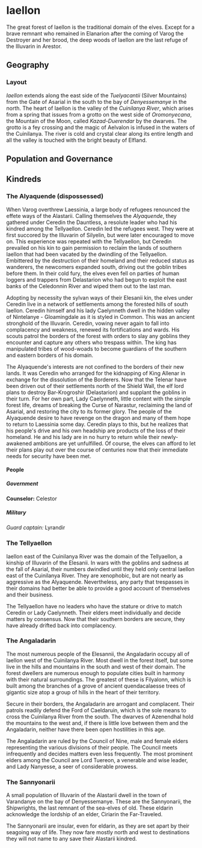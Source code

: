 # Iaellon

The great forest of Iaellon is the traditional domain of the elves. Except for a brave remnant who remained in Elanarion after the coming of Varog the Destroyer and her brood, the deep woods of Iaellon are the last refuge of the Illuvarin in Arestor.

## Geography

### Layout

_Iaellon_ extends along the east side of the _Tuelyacantii_ (Silver Mountains) from the Gate of Asarial in the south to the bay of _Denyessemanye_ in the north. The heart of Iaellon is the valley of the _Cuinilanya River_, which arises from a spring that issues from a grotto on the west side of _Oromonyecana_, the Mountain of the Moon, called _Kazad-Duerendar_ by the dwarves. The grotto is a fey crossing and the magic of Aelvalon is infused in the waters of the Cuinilanya. The river is cold and crystal clear along its entire length and all the valley is touched with the bright beauty of Elfland.

## Population and Governance

## Kindreds

### The Alyaquende (dispossessed)

When Varog overthrew Laessinia, a large body of refugees renounced the effete ways of the Alastarii. Calling themselves the _Alyaquende_, they gathered under Ceredin the Dauntless, a resolute leader who had his kindred among the Tellyaellon. Ceredin led the refugees west. They were at first succored by the Illuvarin of Silyelin, but were later encouraged to move on. This experience was repeated with the Tellyaellon, but Ceredin prevailed on his kin to gain permission to reclaim the lands of southern Iaellon that had been vacated by the dwindling of the Tellyaellon. Embittered by the destruction of their homeland and their reduced status as wanderers, the newcomers expanded south, driving out the goblin tribes before them. In their cold fury, the elves even fell on parties of human loggers and trappers from Delastarion who had begun to exploit the east banks of the Celedonnin River and wiped them out to the last man.

Adopting by necessity the sylvan ways of their Elesanii kin, the elves under Ceredin live in a network of settlements among the forested hills of south Iaellon. Ceredin himself and his lady Caelynneth dwell in the hidden valley of Nintelanye - Gloamingdale as it is styled in Common. This was an ancient stronghold of the Illuvarin. Ceredin, vowing never again to fall into complacency and weakness, renewed its fortifications and wards. His scouts patrol the borders of the forest with orders to slay any goblins they encounter and capture any others who trespass within. The king has manipulated tribes of wood-woads to become guardians of the southern and eastern borders of his domain.

The Alyaquende's interests are not confined to the borders of their new lands. It was Ceredin who arranged for the kidnapping of King Allenar in exchange for the dissolution of the Borderers. Now that the Telenar have been driven out of their settlements north of the Shield Wall, the elf lord plans to destroy Bar-Krogroshir (Delastarion) and supplant the goblins in their turn. For her own part, Lady Caelynneth, little content with the simple forest life, dreams of breaking the Curse of Narastur, reclaiming the land of Asarial, and restoring the city to its former glory. The people of the Alyaquende desire to have revenge on the dragon and many of them hope to return to Laessinia some day. Ceredin plays to this, but he realizes that his people's drive and his own headship are products of the loss of their homeland. He and his lady are in no hurry to return while their newly-awakened ambitions are yet unfulfilled. Of course, the elves can afford to let their plans play out over the course of centuries now that their immediate needs for security have been met.

#### People

##### Government

**Counselor:** Celestor

##### Military

*Guard captain:* Lyrandir

### The Tellyaellon

Iaellon east of the Cuinilanya River was the domain of the Tellyaellon, a kinship of Illuvarin of the Elesanii. In wars with the goblins and sadness at the fall of Asarial, their numbers dwindled until they held only central Iaellon east of the Cuinilanya River. They are xenophobic, but are not nearly as aggressive as the Alyaquende. Nevertheless, any party that trespasses in their domains had better be able to provide a good account of themselves and their business.

The Tellyaellon have no leaders who have the stature or drive to match Ceredin or Lady Caelynneth. Their elders meet individually and decide matters by consensus. Now that their southern borders are secure, they have already drifted back into complacency.

### The Angaladarin

The most numerous people of the Elesannii, the Angaladarin occupy all of Iaellon west of the Cuinilanya River. Most dwell in the forest itself, but some live in the hills and mountains in the south and west of their domain. The forest dwellers are numerous enough to populate cities built in harmony with their natural surroundings. The greatest of these is Filyalonn, which is built among the branches of a grove of ancient quendacalaesse trees of gigantic size atop a group of hills in the heart of their territory.

Secure in their borders, the Angaladarin are arrogant and complacent. Their patrols readily defend the Ford of Caeldaruin, which is the sole means to cross the Cuinilanya River from the south. The dwarves of Azenendhal hold the mountains to the west and, if there is little love between them and the Angaladarin, neither have there been open hostilities in this age.

The Angaladarin are ruled by the Council of Nine, male and female elders representing the various divisions of their people. The Council meets infrequently and decides matters even less frequently. The most prominent elders among the Council are Lord Tuereon, a venerable and wise leader, and Lady Nanyesse, a seer of considerable prowess.

### The Sannyonarii

A small population of Illuvarin of the Alastarii dwell in the town of Varandanye on the bay of Denyessemanye. These are the Sannyonarii, the Shipwrights, the last remnant of the sea-elves of old. These eldarin acknowledge the lordship of an elder, Ciriarin the Far-Traveled.

The Sannyonarii are insular, even for eldarin, as they are set apart by their seagoing way of life. They now fare mostly north and west to destinations they will not name to any save their Alastarii kindred.
